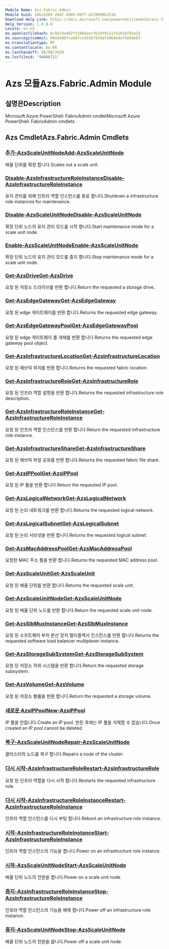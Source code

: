 ```yaml
---
Module Name: Azs.Fabric.Admin
Module Guid: 28bcb385-26d7-4905-99f7-d278099b2518
Download Help Link: https://docs.microsoft.com/powershell/module/azs.fabric.admin
Help Version: 1.0.0.0
Locale: en-US
ms.openlocfilehash: 8c9a74e402f31904aecf610f91a1f41016f85a15
ms.sourcegitcommit: 09eb4dbfcad6fce303b793dafe9bebdef589db03
ms.translationtype: MT
ms.contentlocale: ko-KR
ms.lasthandoff: 08/08/2020
ms.locfileid: "94046711"
---
```

# <span data-ttu-id="a7bf4-101">Azs 모듈</span><span class="sxs-lookup"><span data-stu-id="a7bf4-101">Azs.Fabric.Admin Module</span></span>
## <span data-ttu-id="a7bf4-102">설명은</span><span class="sxs-lookup"><span data-stu-id="a7bf4-102">Description</span></span>
<span data-ttu-id="a7bf4-103">Microsoft Azure PowerShell: FabricAdmin cmdlet</span><span class="sxs-lookup"><span data-stu-id="a7bf4-103">Microsoft Azure PowerShell: FabricAdmin cmdlets</span></span>

## <span data-ttu-id="a7bf4-104">Azs Cmdlet</span><span class="sxs-lookup"><span data-stu-id="a7bf4-104">Azs.Fabric.Admin Cmdlets</span></span>
### [<span data-ttu-id="a7bf4-105">추가-AzsScaleUnitNode</span><span class="sxs-lookup"><span data-stu-id="a7bf4-105">Add-AzsScaleUnitNode</span></span>](Add-AzsScaleUnitNode.md)
<span data-ttu-id="a7bf4-106">배율 단위를 확장 합니다.</span><span class="sxs-lookup"><span data-stu-id="a7bf4-106">Scales out a scale unit.</span></span>

### [<span data-ttu-id="a7bf4-107">Disable-AzsInfrastructureRoleInstance</span><span class="sxs-lookup"><span data-stu-id="a7bf4-107">Disable-AzsInfrastructureRoleInstance</span></span>](Disable-AzsInfrastructureRoleInstance.md)
<span data-ttu-id="a7bf4-108">유지 관리를 위해 인프라 역할 인스턴스를 종료 합니다.</span><span class="sxs-lookup"><span data-stu-id="a7bf4-108">Shutdown a infrastructure role instances for maintenance.</span></span>

### [<span data-ttu-id="a7bf4-109">Disable-AzsScaleUnitNode</span><span class="sxs-lookup"><span data-stu-id="a7bf4-109">Disable-AzsScaleUnitNode</span></span>](Disable-AzsScaleUnitNode.md)
<span data-ttu-id="a7bf4-110">확장 단위 노드의 유지 관리 모드를 시작 합니다.</span><span class="sxs-lookup"><span data-stu-id="a7bf4-110">Start maintenance mode for a scale unit node.</span></span>

### [<span data-ttu-id="a7bf4-111">Enable-AzsScaleUnitNode</span><span class="sxs-lookup"><span data-stu-id="a7bf4-111">Enable-AzsScaleUnitNode</span></span>](Enable-AzsScaleUnitNode.md)
<span data-ttu-id="a7bf4-112">확장 단위 노드의 유지 관리 모드를 중지 합니다.</span><span class="sxs-lookup"><span data-stu-id="a7bf4-112">Stop maintenance mode for a scale unit node.</span></span>

### [<span data-ttu-id="a7bf4-113">Get-AzsDrive</span><span class="sxs-lookup"><span data-stu-id="a7bf4-113">Get-AzsDrive</span></span>](Get-AzsDrive.md)
<span data-ttu-id="a7bf4-114">요청 된 저장소 드라이브를 반환 합니다.</span><span class="sxs-lookup"><span data-stu-id="a7bf4-114">Return the requested a storage drive.</span></span>

### [<span data-ttu-id="a7bf4-115">Get-AzsEdgeGateway</span><span class="sxs-lookup"><span data-stu-id="a7bf4-115">Get-AzsEdgeGateway</span></span>](Get-AzsEdgeGateway.md)
<span data-ttu-id="a7bf4-116">요청 된 edge 게이트웨이를 반환 합니다.</span><span class="sxs-lookup"><span data-stu-id="a7bf4-116">Returns the requested edge gateway.</span></span>

### [<span data-ttu-id="a7bf4-117">Get-AzsEdgeGatewayPool</span><span class="sxs-lookup"><span data-stu-id="a7bf4-117">Get-AzsEdgeGatewayPool</span></span>](Get-AzsEdgeGatewayPool.md)
<span data-ttu-id="a7bf4-118">요청 된 edge 게이트웨이 풀 개체를 반환 합니다.</span><span class="sxs-lookup"><span data-stu-id="a7bf4-118">Returns the requested edge gateway pool object.</span></span>

### [<span data-ttu-id="a7bf4-119">Get-AzsInfrastructureLocation</span><span class="sxs-lookup"><span data-stu-id="a7bf4-119">Get-AzsInfrastructureLocation</span></span>](Get-AzsInfrastructureLocation.md)
<span data-ttu-id="a7bf4-120">요청 된 패브릭 위치를 반환 합니다.</span><span class="sxs-lookup"><span data-stu-id="a7bf4-120">Returns the requested fabric location.</span></span>

### [<span data-ttu-id="a7bf4-121">Get-AzsInfrastructureRole</span><span class="sxs-lookup"><span data-stu-id="a7bf4-121">Get-AzsInfrastructureRole</span></span>](Get-AzsInfrastructureRole.md)
<span data-ttu-id="a7bf4-122">요청 된 인프라 역할 설명을 반환 합니다.</span><span class="sxs-lookup"><span data-stu-id="a7bf4-122">Returns the requested infrastructure role description.</span></span>

### [<span data-ttu-id="a7bf4-123">Get-AzsInfrastructureRoleInstance</span><span class="sxs-lookup"><span data-stu-id="a7bf4-123">Get-AzsInfrastructureRoleInstance</span></span>](Get-AzsInfrastructureRoleInstance.md)
<span data-ttu-id="a7bf4-124">요청 된 인프라 역할 인스턴스를 반환 합니다.</span><span class="sxs-lookup"><span data-stu-id="a7bf4-124">Return the requested infrastructure role instance.</span></span>

### [<span data-ttu-id="a7bf4-125">Get-AzsInfrastructureShare</span><span class="sxs-lookup"><span data-stu-id="a7bf4-125">Get-AzsInfrastructureShare</span></span>](Get-AzsInfrastructureShare.md)
<span data-ttu-id="a7bf4-126">요청 된 패브릭 파일 공유를 반환 합니다.</span><span class="sxs-lookup"><span data-stu-id="a7bf4-126">Returns the requested fabric file share.</span></span>

### [<span data-ttu-id="a7bf4-127">Get-AzsIPPool</span><span class="sxs-lookup"><span data-stu-id="a7bf4-127">Get-AzsIPPool</span></span>](Get-AzsIPPool.md)
<span data-ttu-id="a7bf4-128">요청 된 IP 풀을 반환 합니다.</span><span class="sxs-lookup"><span data-stu-id="a7bf4-128">Return the requested IP pool.</span></span>

### [<span data-ttu-id="a7bf4-129">Get-AzsLogicalNetwork</span><span class="sxs-lookup"><span data-stu-id="a7bf4-129">Get-AzsLogicalNetwork</span></span>](Get-AzsLogicalNetwork.md)
<span data-ttu-id="a7bf4-130">요청 된 논리 네트워크를 반환 합니다.</span><span class="sxs-lookup"><span data-stu-id="a7bf4-130">Returns the requested logical network.</span></span>

### [<span data-ttu-id="a7bf4-131">Get-AzsLogicalSubnet</span><span class="sxs-lookup"><span data-stu-id="a7bf4-131">Get-AzsLogicalSubnet</span></span>](Get-AzsLogicalSubnet.md)
<span data-ttu-id="a7bf4-132">요청 된 논리 서브넷을 반환 합니다.</span><span class="sxs-lookup"><span data-stu-id="a7bf4-132">Returns the requested logical subnet.</span></span>

### [<span data-ttu-id="a7bf4-133">Get-AzsMacAddressPool</span><span class="sxs-lookup"><span data-stu-id="a7bf4-133">Get-AzsMacAddressPool</span></span>](Get-AzsMacAddressPool.md)
<span data-ttu-id="a7bf4-134">요청한 MAC 주소 풀을 반환 합니다.</span><span class="sxs-lookup"><span data-stu-id="a7bf4-134">Returns the requested MAC address pool.</span></span>

### [<span data-ttu-id="a7bf4-135">Get-AzsScaleUnit</span><span class="sxs-lookup"><span data-stu-id="a7bf4-135">Get-AzsScaleUnit</span></span>](Get-AzsScaleUnit.md)
<span data-ttu-id="a7bf4-136">요청 된 배율 단위를 반환 합니다.</span><span class="sxs-lookup"><span data-stu-id="a7bf4-136">Returns the requested scale unit.</span></span>

### [<span data-ttu-id="a7bf4-137">Get-AzsScaleUnitNode</span><span class="sxs-lookup"><span data-stu-id="a7bf4-137">Get-AzsScaleUnitNode</span></span>](Get-AzsScaleUnitNode.md)
<span data-ttu-id="a7bf4-138">요청 된 배율 단위 노드를 반환 합니다.</span><span class="sxs-lookup"><span data-stu-id="a7bf4-138">Return the requested scale unit node.</span></span>

### [<span data-ttu-id="a7bf4-139">Get-AzsSlbMuxInstance</span><span class="sxs-lookup"><span data-stu-id="a7bf4-139">Get-AzsSlbMuxInstance</span></span>](Get-AzsSlbMuxInstance.md)
<span data-ttu-id="a7bf4-140">요청 된 소프트웨어 부하 분산 장치 멀티플렉서 인스턴스를 반환 합니다.</span><span class="sxs-lookup"><span data-stu-id="a7bf4-140">Returns the requested software load balancer multiplexer instance.</span></span>

### [<span data-ttu-id="a7bf4-141">Get-AzsStorageSubSystem</span><span class="sxs-lookup"><span data-stu-id="a7bf4-141">Get-AzsStorageSubSystem</span></span>](Get-AzsStorageSubSystem.md)
<span data-ttu-id="a7bf4-142">요청 된 저장소 하위 시스템을 반환 합니다.</span><span class="sxs-lookup"><span data-stu-id="a7bf4-142">Return the requested storage subsystem.</span></span>

### [<span data-ttu-id="a7bf4-143">Get-AzsVolume</span><span class="sxs-lookup"><span data-stu-id="a7bf4-143">Get-AzsVolume</span></span>](Get-AzsVolume.md)
<span data-ttu-id="a7bf4-144">요청 된 저장소 볼륨을 반환 합니다.</span><span class="sxs-lookup"><span data-stu-id="a7bf4-144">Return the requested a storage volume.</span></span>

### [<span data-ttu-id="a7bf4-145">새로운 AzsIPPool</span><span class="sxs-lookup"><span data-stu-id="a7bf4-145">New-AzsIPPool</span></span>](New-AzsIPPool.md)
<span data-ttu-id="a7bf4-146">IP 풀을 만듭니다.</span><span class="sxs-lookup"><span data-stu-id="a7bf4-146">Create an IP pool.</span></span>
<span data-ttu-id="a7bf4-147">만든 후에는 IP 풀을 삭제할 수 없습니다.</span><span class="sxs-lookup"><span data-stu-id="a7bf4-147">Once created an IP pool cannot be deleted.</span></span>

### [<span data-ttu-id="a7bf4-148">복구-AzsScaleUnitNode</span><span class="sxs-lookup"><span data-stu-id="a7bf4-148">Repair-AzsScaleUnitNode</span></span>](Repair-AzsScaleUnitNode.md)
<span data-ttu-id="a7bf4-149">클러스터의 노드를 복구 합니다.</span><span class="sxs-lookup"><span data-stu-id="a7bf4-149">Repairs a node of the cluster.</span></span>

### [<span data-ttu-id="a7bf4-150">다시 시작-AzsInfrastructureRole</span><span class="sxs-lookup"><span data-stu-id="a7bf4-150">Restart-AzsInfrastructureRole</span></span>](Restart-AzsInfrastructureRole.md)
<span data-ttu-id="a7bf4-151">요청 된 인프라 역할을 다시 시작 합니다.</span><span class="sxs-lookup"><span data-stu-id="a7bf4-151">Restarts the requested infrastructure role.</span></span>

### [<span data-ttu-id="a7bf4-152">다시 시작-AzsInfrastructureRoleInstance</span><span class="sxs-lookup"><span data-stu-id="a7bf4-152">Restart-AzsInfrastructureRoleInstance</span></span>](Restart-AzsInfrastructureRoleInstance.md)
<span data-ttu-id="a7bf4-153">인프라 역할 인스턴스를 다시 부팅 합니다.</span><span class="sxs-lookup"><span data-stu-id="a7bf4-153">Reboot an infrastructure role instance.</span></span>

### [<span data-ttu-id="a7bf4-154">시작-AzsInfrastructureRoleInstance</span><span class="sxs-lookup"><span data-stu-id="a7bf4-154">Start-AzsInfrastructureRoleInstance</span></span>](Start-AzsInfrastructureRoleInstance.md)
<span data-ttu-id="a7bf4-155">인프라 역할 인스턴스의 기능을 켭니다.</span><span class="sxs-lookup"><span data-stu-id="a7bf4-155">Power on an infrastructure role instance.</span></span>

### [<span data-ttu-id="a7bf4-156">시작-AzsScaleUnitNode</span><span class="sxs-lookup"><span data-stu-id="a7bf4-156">Start-AzsScaleUnitNode</span></span>](Start-AzsScaleUnitNode.md)
<span data-ttu-id="a7bf4-157">배율 단위 노드의 전원을 켭니다.</span><span class="sxs-lookup"><span data-stu-id="a7bf4-157">Power on a scale unit node.</span></span>

### [<span data-ttu-id="a7bf4-158">중지-AzsInfrastructureRoleInstance</span><span class="sxs-lookup"><span data-stu-id="a7bf4-158">Stop-AzsInfrastructureRoleInstance</span></span>](Stop-AzsInfrastructureRoleInstance.md)
<span data-ttu-id="a7bf4-159">인프라 역할 인스턴스의 기능을 해제 합니다.</span><span class="sxs-lookup"><span data-stu-id="a7bf4-159">Power off an infrastructure role instance.</span></span>

### [<span data-ttu-id="a7bf4-160">중지-AzsScaleUnitNode</span><span class="sxs-lookup"><span data-stu-id="a7bf4-160">Stop-AzsScaleUnitNode</span></span>](Stop-AzsScaleUnitNode.md)
<span data-ttu-id="a7bf4-161">배율 단위 노드의 전원을 끕니다.</span><span class="sxs-lookup"><span data-stu-id="a7bf4-161">Power off a scale unit node.</span></span>

